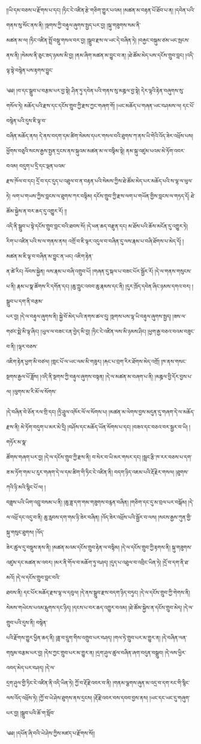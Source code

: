 ﻿  
།།ཡི་དམ་བཅས་པ་རྫོགས་པ་དང། །ཏིང་ངེ་འཛིན་རྩེ་གཅིག་གྱུར་པའམ། །མཚན་མ་བརྟན་པོ་ཐོབ་པ་ན། །དབེན་པའི་གནས་སུ་སོང་ནས་ནི། །སྔགས་ཀྱི་བརྟུལ་ཞུགས་སྤྱད་པར་བྱ། །སྐུ་གཟུགས་སམ་ནི་  
མཚན་མ་ལ། །ཏིང་འཛིན་སྤྲོ་བསྡུ་གསལ་བར་བྱ། །སྒྲུབ་རྫས་ལ་ཡང་དེ་བཞིན་ཏེ། །བརྐྱང་བསྐུམ་ཙམ་ཡང་སྤངས་ནས་ནི། །སེམས་ནི་ཅུང་ཟད་ཉམས་མི་བྱ། །ནམ་ཞིག་མཚན་མ་བྱུང་བ་ན། །ཐེ་ཚོམ་མེད་པས་དངོས་གྲུབ་བླང། །འདི་ལྟ་སྟེ་བསྙེན་པས་རྟགས་བྱུང་  
  
༄༅། །བ་དང་སྒྲུབ་པ་བརྩམ་པར་བྱ་སྟེ། ཤིན་ཏུ་དབེན་པའི་གནས་སུ་མཎྜལ་བྱ་སྟེ། དེར་ལྷའི་རྟེན་བཞུགས་སུ་གསོལ་ཏེ། མཆོད་པའི་རྫས་དང་དངོས་གྲུབ་ཀྱི་རྫས་ཀྱང་གཞག་གོ། །ཡང་མཆོད་པ་གཞན་ཡང་བཤམས་ལ། དང་པོ་བསྙེན་པའི་དུས་ཇི་ལྟ་བ་  
བཞིན་མཆོད་ནས། དེ་ནས་བདག་དམ་ཚིག་སེམས་དཔར་གསལ་བའི་ཐུགས་ཀ་ནས་ཡི་གེའི་འོད་ཟེར་འཕྲོས་པས། ཕྱོགས་བཅུའི་སངས་རྒྱས་སྤྱན་དྲངས་ནས་སྐུའམ་མཚན་མ་ལ་བསྟིམ་སྟེ། ནམ་སྐུ་འཛུམ་པའམ་མེ་ཏོག་འབར་བའམ། བདུག་པ་དྲི་དང་ལྡན་པའམ་  
རྫས་ཁོལ་བ་དང། དྲོ་བ་དང་དུད་པ་འཐུལ་བ་ན་བརྟན་པའི་སེམས་ཀྱིས་ཐེ་ཚོམ་མེད་པར་མཆོད་པའི་ས་ལྷ་ལ་ཕུལ་ཏེ། ལག་པ་གཡས་ཀྱིས་བླངས་ལ་ཐུགས་ཀར་བསྟིམ། དངོས་གྲུབ་ཀྱི་རྫས་ལག་པ་གཡོན་གྱིས་བླངས་ལ་གཏད་དོ། ཐེ་ཚོམ་སྐྱེས་ན་བར་ཆད་དུ་འགྱུར་རོ། །།  
འདི་ནི་སྒྲུབ་པ་སྟེ་དངོས་གྲུབ་བླང་བའི་ཐབས་སོ། །དེ་ཕན་ཆད་བརྫུན་དང། མ་ཐོས་པའི་ཆོས་མངོན་དུ་འགྱུར་ཏེ། རིག་པ་འཛིན་པའི་ས་ལ་གནས་ནས། འགྲོ་བ་ཇི་ལྟར་འདུལ་བ་བཞིན་དུ་ལས་རྣམ་པ་བཞི་ཐོགས་པ་མེད་དོ། །མཚན་མ་ཇི་ལྟ་བ་བཞིན་མ་བྱུང་ན་ཡང། འཇིག་རྟེན་  
ན་ཚེ་རིང། ལོབས་སྐྱེན། ལས་རྣམ་པ་བཞི་འགྲུབ་པོ། །གཞན་དུ་སྐལ་པ་བཟང་པོར་སྦྱོར་རོ། །དེ་ལ་གནས་གསུངས་པ་ནི། རྣམ་པ་སྣ་ཚོགས་རི་དགོན་དང། །ཆུ་ཀླུང་འབབ་ཆུ་རྣམས་དང་ནི། །དུར་ཁྲོད་དབེན་ཞིང་ཉམས་དགའ་བར། །སྒྲུབ་པ་དག་ནི་བརྩམ་  
པར་བྱ། །དེ་ལ་བརྟུལ་ཞུགས་ནི། སྐྱེ་བོ་མེད་པའི་ནགས་ཚལ་དུ། །སྔགས་པས་ལྷ་ཡི་བརྟུལ་ཞུགས་སྤྱད། །ཟས་ལ་གཙང་སྨེ་མི་ལྟ་ཞིང། །ཡུལ་ལ་བཟང་ངན་བྱེད་མི་བྱ། །ཏིང་ངེ་འཛིན་ལས་མི་ཉམས་ཤིང། །ཕྱག་རྒྱ་བཅའ་བའམ་བཟུང་བ་ནི། །ལྷར་བཅས་  
འཇིག་རྟེན་ཕྱག་མི་བཙལ། །གླང་པོ་ལ་ཡང་ལམ་མི་གཟུར། །རྐང་པ་བྲག་རིར་ཐོགས་མེད་འགྲོ། །ཁ་ནས་གསང་སྔགས་རྒྱལ་པོ་ཟློས། །འདི་ནི་སྔགས་ཀྱི་བརྟུལ་ཞུགས་བསྟན། །དེ་ལ་མཚན་མ་བཞག་པ་ནི། །མཎྜལ་བྱི་དོར་བྱས་པ་ལ། །ལུགས་མ་རི་མོ་ལ་སོགས་  
  
།དེ་བཞིན་བེ་ཅོན་རལ་གྲི་དང། །ཏྲི་ཤཱུལ་འཁོར་ལོ་ལ་སོགས་པ། །མཚན་མ་ལེགས་བྱས་མདུན་དུ་གཞག་དེ་ལ་མཆོད་རྫས་ནི། མེ་ཏོག་བདུག་པ་མར་མེ་དྲི། །བཤོས་དང་མཆོད་ཡོན་སོགས་པ་དང། །བཟའ་དང་བཅའ་བར་སྦྱར་བ་ཡི། །གཏོར་མ་སྣ་  
ཚོགས་གཞག་པར་བྱ། །དེ་ལ་དངོས་གྲུབ་ཀྱི་རྫས་ནི། བ་སེར་བ་ཡི་མར་གསར་དང། །སྦྲང་རྩི་ཁ་རར་བཅས་པ་དག་ཟ་མ་ཏོག་གམ་པ་རུར་གཞག་དེ་ལ་དམ་ཚིག་གི་ཏིང་ངེ་འཛིན་ནི། བདག་ཉིད་འཇམ་པའི་རྡོ་རྗེར་གསལ། །ཐུགས་ཀའི་ཉི་མའི་སྙིང་པོ་ལ། །  
བཟླས་པའི་ཡིག་འབྲུ་བསམ་པ་ནི། །ཆུ་ཟླ་དག་གམ་གཟུགས་བརྙན་བཞིན། །གཅིག་དང་དུ་མ་བྲལ་པར་བསྒོམ། །དེ་ལ་འཕྲོ་དང་འདུ་བ་ནི། ཆུ་རླབས་དག་གམ་ཉི་ཟེར་བཞིན། །འོད་ཟེར་འཕྲོས་པའི་སྦྱོར་བ་ལས། །སངས་རྒྱས་ཀུན་གྱི་སྐུ་གསུང་ཐུགས། །འོད་  
ཟེར་ཚུལ་དུ་བསྡུས་ནས་ནི། །མཚན་མའམ་དངོས་གྲུབ་རྟེན་ལ་བསྟིམ། །དེ་ལ་དངོས་གྲུབ་ཀྱི་རྟགས་ནི། སྐུ་གཟུགས་འཛུམ་དང་མཚན་མ་འབར། །མར་ནི་གོལ་བ་མཆོག་ཏུ་བཤད། །དུད་པ་འཐུལ་བ་འབྲིང་ཡིན་ཏེ། །དྲོ་བ་དག་ནི་ཐ་མའོ། །དེ་ལ་དངོས་གྲུབ་བླང་བའི་  
ཐབས་ནི། དང་པོར་མཆོད་རྫས་ལྷ་ལ་དབུལ། །དེ་ནས་སྒྲུབ་རྫས་བདག་ཉིད་བཏུང། །དེ་ལ་དངོས་གྲུབ་ཀྱི་གེགས་ནི། སེམས་གཡེངས་པའམ་རྨུགས་དང་ཉིད། །དངས་པ་བར་ཆད་འགྱུར་བའམ། །ཐེ་ཚོམ་སྐྱེས་ན་དངོས་གྲུབ་མེད། །དེ་ལ་གྲུབ་པའི་དུས་ནི། བསྙེན་  
པའི་རྫོགས་གྱུར་ཕྱིན་ཆད་ནི། །ཟླ་བ་དྲུག་གིས་འགྲུབ་པར་བཤད། །གལ་ཏེ་གྲུབ་པར་མ་གྱུར་ན། །དེ་བཞིན་ལན་གསུམ་བརྩམ་པར་བྱ། །དེས་ཀྱང་གྲུབ་པར་མ་གྱུར་ན། །དྲག་ཤུལ་ཚུལ་བཞིན་ཞག་བདུན་བསྒྲུབ། །དེ་ལས་ཕྱིར་འབད་མེད་པར་བཤད། །དེ་ལ་  
དྲག་ཤུལ་གྱི་ཏིང་ངེ་འཛིན་ནི་འདི་ཡིན་ཏེ། ཀྱོ་བ་རྡོ་རྗེ་འབར་བ་ནི། །གནམ་ལྕགས་ཞུན་མ་འདྲ་བ་དག་རང་གི་སྙིང་ལས་འོད་འཕྲོས་ཏེ། །ཀྱོ་བ་ཡེ་ཤེས་ཐུགས་ནས་དྲངས། །རྡོ་རྗེ་འབར་བས་དབབ་བྱས་ནས། །ཡང་དང་ཡང་དུ་གཞུག་པར་བྱ། །སྒྲུབ་པའི་ཆོ་ག་སློབ་  
  
༄༅། །དཔོན་ཞི་བའི་ཡེ་ཤེས་ཀྱིས་མཛད་པ་རྫོགས་སོ།།  
  
  
